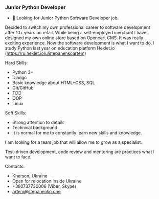 ### Junior Python Developer

- 🔭 Looking for Junior Python Software Developer job.

Decided to switch my own professional career to software development after 10+ years on retail.
While being a self-employed merchant I have designed my own online store based on Opencart CMS.
It was really exciting experience.
Now the software development is what I want to do.
I study Python last year on education platform Hexlet.io (https://ru.hexlet.io/u/stepanenkoartem)

Hard Skills:
- Python 3+
- Django
- Basic knowledge about HTML+CSS, SQL
- Git/GitHub
- TDD
- OOP
- Linux

Soft Skills:
- Strong attention to details
- Technical background
- It is normal for me to constantly learn new skills and knowledge.

I am looking for a team job that will allow me to grow as a specialist.

Test-driven development, code review and mentoring are practices what I want to face.

Contacts:
- Kherson, Ukraine
- Open for relocation inside Ukraine
- +380737730006 (Viber, Skype)
- artem@stepanenko.one

